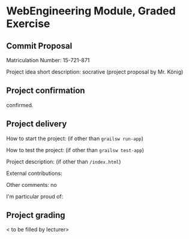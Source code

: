 # WebEngineering Module, Graded Exercise

## Commit Proposal

Matriculation Number: 15-721-871

Project idea short description: socrative (project proposal by Mr. König)


## Project confirmation

confirmed.


## Project delivery <to be filled by student>

How to start the project: (if other than `grailsw run-app`)

How to test the project:  (if other than `grailsw test-app`)

Project description:      (if other than `/index.html`)

External contributions:

Other comments: no

I'm particular proud of:


## Project grading 

< to be filled by lecturer>
